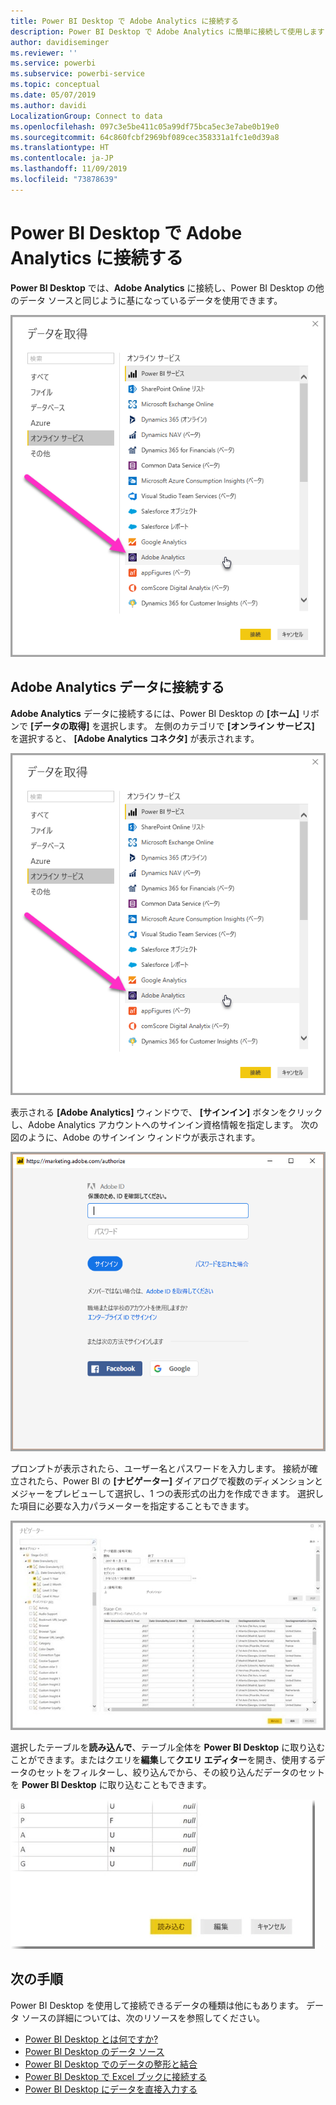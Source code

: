 ```yaml
---
title: Power BI Desktop で Adobe Analytics に接続する
description: Power BI Desktop で Adobe Analytics に簡単に接続して使用します
author: davidiseminger
ms.reviewer: ''
ms.service: powerbi
ms.subservice: powerbi-service
ms.topic: conceptual
ms.date: 05/07/2019
ms.author: davidi
LocalizationGroup: Connect to data
ms.openlocfilehash: 097c3e5be411c05a99df75bca5ec3e7abe0b19e0
ms.sourcegitcommit: 64c860fcbf2969bf089cec358331a1fc1e0d39a8
ms.translationtype: HT
ms.contentlocale: ja-JP
ms.lasthandoff: 11/09/2019
ms.locfileid: "73878639"
---
```

# <a name="connect-to-adobe-analytics-in-power-bi-desktop"></a>Power BI Desktop で Adobe Analytics に接続する 
**Power BI Desktop** では、**Adobe Analytics** に接続し、Power BI Desktop の他のデータ ソースと同じように基になっているデータを使用できます。 

![Adobe Analytics からデータを取得する](media/desktop-connect-adobe-analytics/connect-adobe-analytics_01.png)

## <a name="connect-to-adobe-analytics-data"></a>Adobe Analytics データに接続する
**Adobe Analytics** データに接続するには、Power BI Desktop の **[ホーム]** リボンで **[データの取得]** を選択します。 左側のカテゴリで **[オンライン サービス]** を選択すると、 **[Adobe Analytics コネクタ]** が表示されます。

![Adobe Analytics からデータを取得する](media/desktop-connect-adobe-analytics/connect-adobe-analytics_01.png)

表示される **[Adobe Analytics]** ウィンドウで、 **[サインイン]** ボタンをクリックし、Adobe Analytics アカウントへのサインイン資格情報を指定します。 次の図のように、Adobe のサインイン ウィンドウが表示されます。

![Adobe Analytics にサインインする](media/desktop-connect-adobe-analytics/connect-adobe-analytics_03.png)

プロンプトが表示されたら、ユーザー名とパスワードを入力します。 接続が確立されたら、Power BI の **[ナビゲーター]** ダイアログで複数のディメンションとメジャーをプレビューして選択し、1 つの表形式の出力を作成できます。 選択した項目に必要な入力パラメーターを指定することもできます。 

![ナビゲーターを使用してデータを選択する](media/desktop-connect-adobe-analytics/connect-adobe-analytics_04.png)

選択したテーブルを**読み込んで**、テーブル全体を **Power BI Desktop** に取り込むことができます。またはクエリを**編集**して**クエリ エディター**を開き、使用するデータのセットをフィルターし、絞り込んでから、その絞り込んだデータのセットを **Power BI Desktop** に取り込むこともできます。

![ナビゲーターでデータを読み込んで編集する](media/desktop-connect-adobe-analytics/connect-adobe-analytics_05.png)


## <a name="next-steps"></a>次の手順
Power BI Desktop を使用して接続できるデータの種類は他にもあります。 データ ソースの詳細については、次のリソースを参照してください。

* [Power BI Desktop とは何ですか?](desktop-what-is-desktop.md)
* [Power BI Desktop のデータ ソース](desktop-data-sources.md)
* [Power BI Desktop でのデータの整形と結合](desktop-shape-and-combine-data.md)
* [Power BI Desktop で Excel ブックに接続する](desktop-connect-excel.md)   
* [Power BI Desktop にデータを直接入力する](desktop-enter-data-directly-into-desktop.md)   

